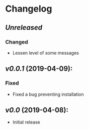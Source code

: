 # Changelog

## *Unreleased*
### Changed
- Lessen level of some messages

## *v0.0.1* (2019-04-09):
### Fixed
- Fixed a bug preventing installation

## *v0.0* (2019-04-08):
- Initial release

